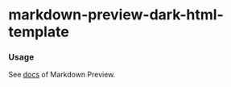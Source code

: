 # markdown-preview-dark-html-template

### Usage

See [docs](https://facelessuser.github.io/MarkdownPreview/usage/#custom-templates) of Markdown Preview.